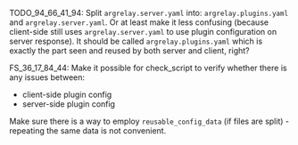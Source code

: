 
TODO_94_66_41_94: Split `argrelay.server.yaml` into: `argrelay.plugins.yaml` and `argrelay.server.yaml`.
Or at least make it less confusing
(because client-side still uses `argrelay.server.yaml` to use plugin configuration on server response).
It should be called `argrelay.plugins.yaml` which is exactly the part seen and
reused by both server and client, right?

FS_36_17_84_44: Make it possible for check_script to verify whether there is any issues between:
*   client-side plugin config
*   server-side plugin config

Make sure there is a way to employ `reusable_config_data` (if files are split) -
repeating the same data is not convenient.
